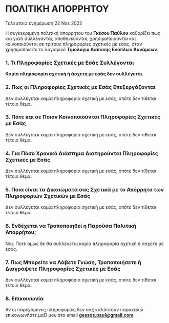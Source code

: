 # ΠΟΛΙΤΙΚΗ ΑΠΟΡΡΗΤΟΥ
Τελευταία ενημέρωση 22 Νοε 2022

Η συγκεκριμένη πολιτική απορρήτου του **Γκέσου Παύλου** καθορίζει πως και γιατί συλλέγονται, αποθηκεύονται, χρησιμοποιούνται και κοινοποιούνται σε τρίτους πληροφορίες σχετικές με εσάς, όταν χρησιμοποιείτε το λογισμικό **Τιμολόγιο Δαπάνης Ενόπλων Δυνάμεων**.


### 1. Τι Πληροφορίες Σχετικές με Εσάς Συλλέγονται
**Καμία πληροφορία σχετική ή άσχετη με εσάς δεν συλλέγεται.**

### 2. Πως οι Πληροφορίες Σχετικές με Εσάς Επεξεργάζονται
Δεν συλλέγεται καμία πληροφορία σχετική με εσάς, οπότε δεν τίθεται τέτοιο θέμα.

### 3. Πότε και σε Ποιόν Κοινοποιούνται Πληροφορίες Σχετικές με Εσάς
Δεν συλλέγεται καμία πληροφορία σχετική με εσάς, οπότε δεν τίθεται τέτοιο θέμα.

### 4. Για Πόσο Χρονικό Διάστημα Διατηρούνται Πληροφορίες Σχετικές με Εσάς
Δεν συλλέγεται καμία πληροφορία σχετική με εσάς, οπότε δεν τίθεται τέτοιο θέμα.

### 5. Ποια είναι τα Δικαιώματά σας Σχετικά με το Απόρρητο των Πληροφοριών Σχετικών με Εσάς
Δεν συλλέγεται καμία πληροφορία σχετική με εσάς, οπότε δεν τίθεται τέτοιο θέμα.

### 6. Ενδέχεται να Τροποποιηθεί η Παρούσα Πολιτική Απορρήτου;
Ναι.
Ποτέ όμως δε θα συλλέγεται καμία πληροφορία σχετική ή άσχετη με εσάς.

### 7. Πως Μπορείτε να Λάβετε Γνώση, Τροποποιήσετε ή Διαγράψετε Πληροφορίες Σχετικές με Εσάς
Δεν συλλέγεται καμία πληροφορία σχετική με εσάς, οπότε δεν τίθεται τέτοιο θέμα.

### 8. Επικοινωνία
Αν οι παρεχόμενες πληροφορίες δεν σας καλύπτουν παρακαλώ επικοινωνήστε μαζί μου στο email **gessos.paul@gmail.com**.
